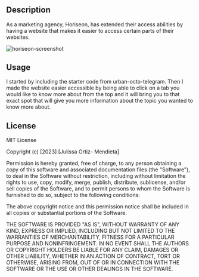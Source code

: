 # <horiseon-website>

## Description

As a marketing agency, Horiseon, has extended their access abilities by having a website that makes it easier to access certain parts of their websites.

![horiseon-screenshot](/assets/images/Horiseon.png)

## Usage

I started by including the starter code from urban-octo-telegram.
Then I made the website easier accessible by being able to click on a tab you would like to know more about from the top and it will bring you to that exact spot that will give you more information about the topic you wanted to know more about.

## License

MIT License

Copyright (c) [2023] [Julissa Ortiz- Mendieta]

Permission is hereby granted, free of charge, to any person obtaining a copy
of this software and associated documentation files (the "Software"), to deal
in the Software without restriction, including without limitation the rights
to use, copy, modify, merge, publish, distribute, sublicense, and/or sell
copies of the Software, and to permit persons to whom the Software is
furnished to do so, subject to the following conditions:

The above copyright notice and this permission notice shall be included in all
copies or substantial portions of the Software.

THE SOFTWARE IS PROVIDED "AS IS", WITHOUT WARRANTY OF ANY KIND, EXPRESS OR
IMPLIED, INCLUDING BUT NOT LIMITED TO THE WARRANTIES OF MERCHANTABILITY,
FITNESS FOR A PARTICULAR PURPOSE AND NONINFRINGEMENT. IN NO EVENT SHALL THE
AUTHORS OR COPYRIGHT HOLDERS BE LIABLE FOR ANY CLAIM, DAMAGES OR OTHER
LIABILITY, WHETHER IN AN ACTION OF CONTRACT, TORT OR OTHERWISE, ARISING FROM,
OUT OF OR IN CONNECTION WITH THE SOFTWARE OR THE USE OR OTHER DEALINGS IN THE
SOFTWARE.
